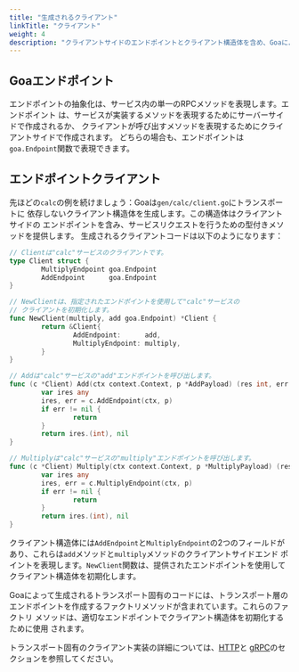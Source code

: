 ```yaml
---
title: "生成されるクライアント"
linkTitle: "クライアント"
weight: 4
description: "クライアントサイドのエンドポイントとクライアント構造体を含め、Goaによって生成されるクライアントコードについて学びます。"
---
```


## Goaエンドポイント

エンドポイントの抽象化は、サービス内の単一のRPCメソッドを表現します。エンドポイント
は、サービスが実装するメソッドを表現するためにサーバーサイドで作成されるか、
クライアントが呼び出すメソッドを表現するためにクライアントサイドで作成されます。
どちらの場合も、エンドポイントは`goa.Endpoint`関数で表現できます。

## エンドポイントクライアント

先ほどの`calc`の例を続けましょう：Goaは`gen/calc/client.go`にトランスポートに
依存しないクライアント構造体を生成します。この構造体はクライアントサイドの
エンドポイントを含み、サービスリクエストを行うための型付きメソッドを提供します。
生成されるクライアントコードは以下のようになります：

```go
// Clientは"calc"サービスのクライアントです。
type Client struct {
        MultiplyEndpoint goa.Endpoint
        AddEndpoint      goa.Endpoint
}

// NewClientは、指定されたエンドポイントを使用して"calc"サービスの
// クライアントを初期化します。
func NewClient(multiply, add goa.Endpoint) *Client {
        return &Client{
                AddEndpoint:      add,
                MultiplyEndpoint: multiply,
        }
}

// Addは"calc"サービスの"add"エンドポイントを呼び出します。
func (c *Client) Add(ctx context.Context, p *AddPayload) (res int, err error) {
        var ires any
        ires, err = c.AddEndpoint(ctx, p)
        if err != nil {
                return
        }
        return ires.(int), nil
}

// Multiplyは"calc"サービスの"multiply"エンドポイントを呼び出します。
func (c *Client) Multiply(ctx context.Context, p *MultiplyPayload) (res int, err error) {
        var ires any
        ires, err = c.MultiplyEndpoint(ctx, p)
        if err != nil {
                return
        }
        return ires.(int), nil
}
```

クライアント構造体には`AddEndpoint`と`MultiplyEndpoint`の2つのフィールドが
あり、これらは`add`メソッドと`multiply`メソッドのクライアントサイドエンド
ポイントを表現します。`NewClient`関数は、提供されたエンドポイントを使用して
クライアント構造体を初期化します。

Goaによって生成されるトランスポート固有のコードには、トランスポート層の
エンドポイントを作成するファクトリメソッドが含まれています。これらのファクトリ
メソッドは、適切なエンドポイントでクライアント構造体を初期化するために使用
されます。

トランスポート固有のクライアント実装の詳細については、[HTTP](./5-http.md)と
[gRPC](./6-grpc.md)のセクションを参照してください。 